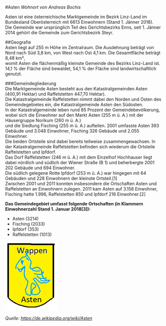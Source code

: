#Asten
*Wohnort von Andreas Bochis*

Asten ist eine österreichische Marktgemeinde im Bezirk Linz-Land im Bundesland Oberösterreich mit 6613 Einwohnern (Stand 1. Jänner 2018).  
Die Gemeinde war ursprünglich Teil des Gerichtsbezirks Enns, seit 1. Jänner 2014 gehört die Gemeinde zum Gerichtsbezirk Steyr.  

##Geografie  
Asten liegt auf 255 m Höhe im Zentralraum. Die Ausdehnung beträgt von Nord nach Süd 3,8 km, von West nach Ost 4,1 km. Die Gesamtfläche beträgt 8,48 km²,   
womit Asten die flächenmäßig kleinste Gemeinde des Bezirks Linz-Land ist. 14,1 % der Fläche sind bewaldet, 54,1 % der Fläche sind landwirtschaftlich genutzt.  

###Gemeindegliederung  
Die Marktgemeinde Asten besteht aus den Katastralgemeinden Asten (400,91 Hektar) und Raffelstetten 447,70 Hektar).   
Die Katastralgemeinde Raffelstetten nimmt dabei den Norden und Osten des Gemeindegebietes ein, die Katastralgemeinde Asten den Südosten.   
In der Katastralgemeinde leben rund 85 Prozent der Gemeindebevölkerung, wobei sich die Einwohner auf den Markt Asten (255 m ü. A.) mit der Häusergruppe Norikum (260 m ü. A.)   
und die Siedlung Fisching (255 m ü. A.) aufteilen. 2001 umfasste Asten 393 Gebäude und 3.048 Einwohner, Fisching 326 Gebäude und 2.055 Einwohner.   
Die beiden Ortsteile sind dabei bereits teilweise zusammengewachsen. In der Katastralgemeinde Raffelstetten befinden sich wiederum die Ortsteile Raffelstetten und Ipfdorf.   
Das Dorf Raffelstetten (246 m ü. A.) mit dem Einzelhof Hochhauser liegt dabei nördlich und südlich der Wiener Straße (B 1) und beherbergte 2001 202 Gebäude und 694 Einwohner.   
Die südlich gelegene Rotte Ipfdorf (253 m ü. A.) war hingegen mit 64 Gebäuden und 228 Einwohnern der kleinste Ortsteil.[1]   
Zwischen 2001 und 2011 konnten insbesondere die Ortschaften Asten und Raffelstetten an Einwohnern zulegen. 2011 kam Asten auf 3.158 Einwohner,   
Fisching hatte 1.996, Raffelstetten 850 und Ipfdorf 216 Einwohner.[2]  

**Das Gemeindegebiet umfasst folgende Ortschaften (in Klammern Einwohnerzahl Stand 1. Januar 2018[3]):**  

* Asten (3214)
* Fisching (2033)
* Ipfdorf (353)
* Raffelstetten (1013)

![image](./pic.png)

*Quelle: https://de.wikipedia.org/wiki/Asten*  